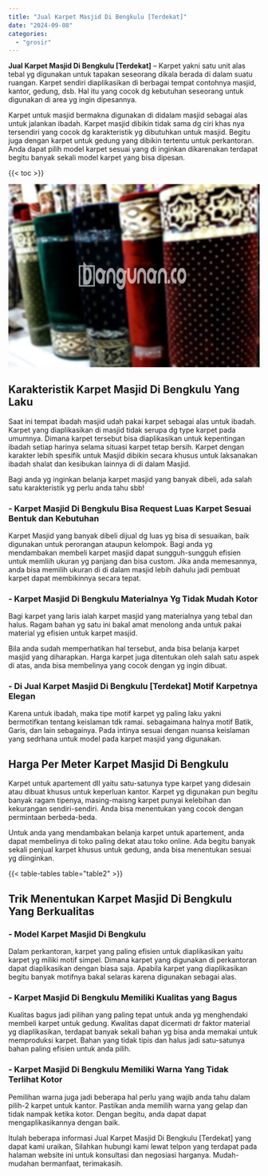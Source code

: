 ```yaml
---
title: "Jual Karpet Masjid Di Bengkulu [Terdekat]"
date: "2024-09-08"
categories: 
  - "grosir"
---
```


**Jual Karpet Masjid Di Bengkulu \[Terdekat\]** – Karpet yakni satu unit alas tebal yg digunakan untuk tapakan seseorang dikala berada di dalam suatu ruangan. Karpet sendiri diaplikasikan di berbagai tempat contohnya masjid, kantor, gedung, dsb. Hal itu yang cocok dg kebutuhan seseorang untuk digunakan di area yg ingin dipesannya.

Karpet untuk masjid bermakna digunakan di didalam masjid sebagai alas untuk jalankan ibadah. Karpet masjid dibikin tidak sama dg ciri khas nya tersendiri yang cocok dg karakteristik yg dibutuhkan untuk masjid. Begitu juga dengan karpet untuk gedung yang dibikin tertentu untuk perkantoran. Anda dapat pilih model karpet sesuai yang di inginkan dikarenakan terdapat begitu banyak sekali model karpet yang bisa dipesan.

{{< toc >}}

![Jual Karpet Masjid Di Bengkulu [Terdekat]](/images/grosir-karpet-murah-52.png)

## Karakteristik Karpet Masjid Di Bengkulu Yang Laku

Saat ini tempat ibadah masjid udah pakai karpet sebagai alas untuk ibadah. Karpet yang diaplikasikan di masjid tidak serupa dg type karpet pada umumnya. Dimana karpet tersebut bisa diaplikasikan untuk kepentingan ibadah setiap harinya selama situasi karpet tetap bersih. Karpet dengan karakter lebih spesifik untuk Masjid dibikin secara khusus untuk laksanakan ibadah shalat dan kesibukan lainnya di di dalam Masjid.

Bagi anda yg inginkan belanja karpet masjid yang banyak dibeli, ada salah satu karakteristik yg perlu anda tahu sbb!

### \- Karpet Masjid Di Bengkulu Bisa Request Luas Karpet Sesuai Bentuk dan Kebutuhan

Karpet Masjid yang banyak dibeli dijual dg luas yg bisa di sesuaikan, baik digunakan untuk perorangan ataupun kelompok. Bagi anda yg mendambakan membeli karpet masjid dapat sungguh-sungguh efisien untuk memliih ukuran yg panjang dan bisa custom. Jika anda memesannya, anda bisa memilih ukuran di di dalam masjid lebih dahulu jadi pembuat karpet dapat membikinnya secara tepat.

### \- Karpet Masjid Di Bengkulu Materialnya Yg Tidak Mudah Kotor

Bagi karpet yang laris ialah karpet masjid yang materialnya yang tebal dan halus. Ragam bahan yg satu ini bakal amat menolong anda untuk pakai material yg efisien untuk karpet masjid.

Bila anda sudah memperhatikan hal tersebut, anda bisa belanja karpet masjid yang diharapkan. Harga karpet juga ditentukan oleh salah satu aspek di atas, anda bisa membelinya yang cocok dengan yg ingin dibuat.

### \- Di Jual Karpet Masjid Di Bengkulu \[Terdekat\] Motif Karpetnya Elegan

Karena untuk ibadah, maka tipe motif karpet yg paling laku yakni bermotifkan tentang keislaman tdk ramai. sebagaimana halnya motif Batik, Garis, dan lain sebagainya. Pada intinya sesuai dengan nuansa keislaman yang sedrhana untuk model pada karpet masjid yang digunakan.

## Harga Per Meter Karpet Masjid Di Bengkulu

Karpet untuk apartement dll yaitu satu-satunya type karpet yang didesain atau dibuat khusus untuk keperluan kantor. Karpet yg digunakan pun begitu banyak ragam tipenya, masing-maisng karpet punyai kelebihan dan kekurangan sendiri-sendiri. Anda bisa menentukan yang cocok dengan permintaan berbeda-beda.

Untuk anda yang mendambakan belanja karpet untuk apartement, anda dapat membelinya di toko paling dekat atau toko online. Ada begitu banyak sekali penjual karpet khusus untuk gedung, anda bisa menentukan sesuai yg diinginkan.

{{< table-tables table="table2" >}}

## Trik Menentukan Karpet Masjid Di Bengkulu Yang Berkualitas

### \- Model Karpet Masjid Di Bengkulu

Dalam perkantoran, karpet yang paling efisien untuk diaplikasikan yaitu karpet yg miliki motif simpel. Dimana karpet yang digunakan di perkantoran dapat diaplikasikan dengan biasa saja. Apabila karpet yang diaplikasikan begitu banyak motifnya bakal selaras karena digunakan sebagai alas.

### \- Karpet Masjid Di Bengkulu Memiliki Kualitas yang Bagus

Kualitas bagus jadi pilihan yang paling tepat untuk anda yg menghendaki membeli karpet untuk gedung. Kwalitas dapat dicermati dr faktor material yg diaplikasikan, terdapat banyak sekali bahan yg bisa anda memakai untuk memproduksi karpet. Bahan yang tidak tipis dan halus jadi satu-satunya bahan paling efisien untuk anda pilih.

### \- Karpet Masjid Di Bengkulu Memiliki Warna Yang Tidak Terlihat Kotor

Pemilihan warna juga jadi beberapa hal perlu yang wajib anda tahu dalam pilih-2 karpet untuk kantor. Pastikan anda memilih warna yang gelap dan tidak nampak ketika kotor. Dengan begitu, anda dapat dapat mengaplikasikannya dengan baik.

Itulah beberapa informasi Jual Karpet Masjid Di Bengkulu \[Terdekat\] yang dapat kami uraikan, Silahkan hubungi kami lewat telpon yang terdapat pada halaman website ini untuk konsultasi dan negosiasi harganya. Mudah-mudahan bermanfaat, terimakasih.
